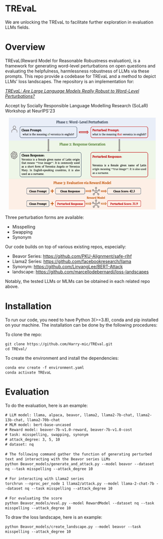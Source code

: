 # TREvaL
We are unlocking the TREvaL to facilitate further exploration in evaluation LLMs fields.

# Overview 
TREvaL(Reward Model for Reasonable Robustness evaluation), is a framework for generating word-level perturbations on open questions and evaluating the helpfulness, harmlessness robustness of LLMs via these prompts. This repo provide a codebase for TREvaL and a method to depict LLMs' loss landscapes. The repository is an implementation for:

*[TREvaL: Are Large Language Models Really Robust to Word-Level Perturbations?](https://arxiv.org/abs/2309.11166)*

Accept by Socially Responsible Language Modelling Research (SoLaR) Workshop at NeurIPS'23

<div align="center">
  <img src="TREvaL.png" width="480" height="300" alt="图片描述"/>
</div>

Three perturbation forms are available:
* Misspelling
* Swapping
* Synonym

Our code builds on top of various existing repos, especially:
* Beavor Series: https://github.com/PKU-Alignment/safe-rlhf
* Llama2 Series: https://github.com/facebookresearch/llama
* Synonym: https://github.com/LinyangLee/BERT-Attack
* landscape: https://github.com/marcellodebernardi/loss-landscapes

Notably, the tested LLMs or MLMs can be obtained in each related repo above.


# Installation
To run our code, you need to have Python 3(>=3.8), conda and pip installed on your machine. The installation can be done by the following procedures:

To clone the repo:

```
git clone https://github.com/Harry-mic/TREval.git
cd TREval/
```

To create the environment and install the dependencies:

```
conda env create -f environment.yaml
conda activate TREvaL
```


# Evaluation

To do the evaluation, here is an example:

```
# LLM model: llama, alpaca, beavor, llama2, llama2-7b-chat, llama2-13b-chat, llama2-70b-chat
# MLM model: bert-base-uncased 
# Reward model: beaver-7b-v1.0-reward, beaver-7b-v1.0-cost
# task: misspelling, swapping, synonym
# attack_degree: 3, 5, 10
# dataset: nq

# The following command gather the function of generating perturbed text and interacting with the Beavor series LLMs
python Beavor_models/generate_and_attack.py --model beavor --dataset nq --task misspelling --attack_degree 10

# For interacting with Llama2 series
torchrun --nproc_per_node 1 llama2/attack.py --model llama-2-chat-7b --dataset nq --task misspelling --attack_degree 10

# For evaluating the score
python Beavor_models/eval.py --model RewardModel --dataset nq --task misspelling --attack_degree 10
```

To draw the loss landscape, here is an example:
```
python Beavor_models/create_landscape.py --model beavor --task misspelling --attack_degree 10
```

